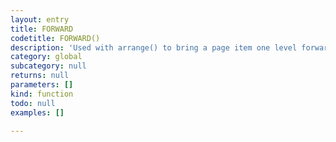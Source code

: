 ```yaml
---
layout: entry
title: FORWARD
codetitle: FORWARD()
description: 'Used with arrange() to bring a page item one level forward in its layer.'
category: global
subcategory: null
returns: null
parameters: []
kind: function
todo: null
examples: []

---
```

